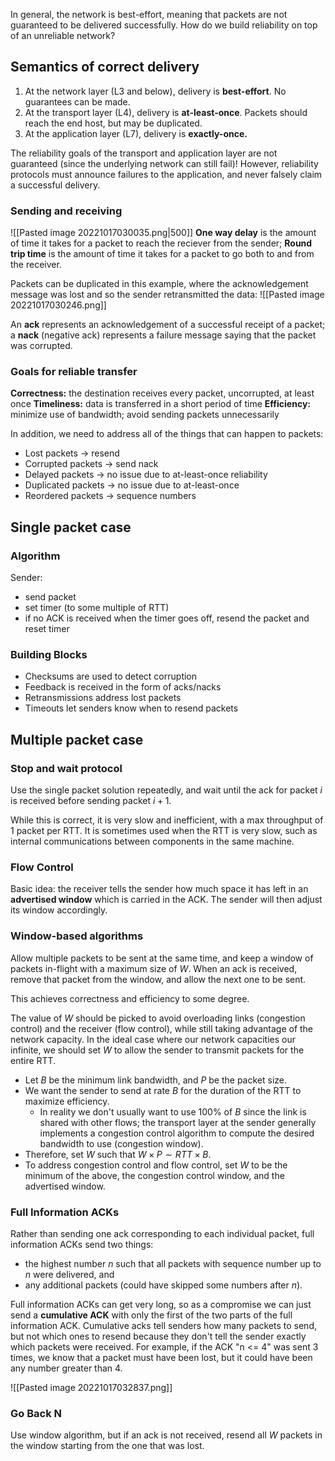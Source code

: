 In general, the network is best-effort, meaning that packets are not guaranteed to be delivered successfully. How do we build reliability on top of an unreliable network?

## Semantics of correct delivery

1. At the network layer (L3 and below), delivery is **best-effort**. No guarantees can be made.
2. At the transport layer (L4), delivery is **at-least-once**. Packets should reach the end host, but may be duplicated.
3. At the application layer (L7), delivery is **exactly-once.** 

The reliability goals of the transport and application layer are not guaranteed (since the underlying network can still fail)! However, reliability protocols must announce failures to the application, and never falsely claim a successful delivery.


### Sending and receiving
![[Pasted image 20221017030035.png|500]]
**One way delay** is the amount of time it takes for a packet to reach the reciever from the sender; **Round trip time** is the amount of time it takes for a packet to go both to and from the receiver.

Packets can be duplicated in this example, where the acknowledgement message was lost and so the sender retransmitted the data:
![[Pasted image 20221017030246.png]]

An **ack** represents an acknowledgement of a successful receipt of a packet; a **nack** (negative ack) represents a failure message saying that the packet was corrupted.



### Goals for reliable transfer

**Correctness:** the destination receives every packet, uncorrupted, at least once
**Timeliness:** data is transferred in a short period of time
**Efficiency:** minimize use of bandwidth; avoid sending packets unnecessarily

In addition, we need to address all of the things that can happen to packets:
 - Lost packets -> resend
 - Corrupted packets -> send nack
 - Delayed packets -> no issue due to at-least-once reliability
 - Duplicated packets -> no issue due to at-least-once
 - Reordered packets -> sequence numbers


## Single packet case

### Algorithm
Sender:
 - send packet
 - set timer (to some multiple of RTT)
 - if no ACK is received when the timer goes off, resend the packet and reset timer

### Building Blocks
 - Checksums are used to detect corruption
 - Feedback is received in the form of acks/nacks
 - Retransmissions address lost packets
 - Timeouts let senders know when to resend packets

## Multiple packet case

### Stop and wait protocol
Use the single packet solution repeatedly, and wait until the ack for packet $i$ is received before sending packet $i+1$.

While this is correct, it is very slow and inefficient, with a max throughput of 1 packet per RTT. It is sometimes used when the RTT is very slow, such as internal communications between components in the same machine.

### Flow Control
Basic idea: the receiver tells the sender how much space it has left in an **advertised window** which is carried in the ACK. The sender will then adjust its window accordingly.

### Window-based algorithms
Allow multiple packets to be sent at the same time, and keep a window of packets in-flight with a maximum size of $W$. When an ack is received, remove that packet from the window, and allow the next one to be sent.

This achieves correctness and efficiency to some degree.

The value of $W$ should be picked to avoid overloading links (congestion control) and the receiver (flow control), while still taking advantage of the network capacity. In the ideal case where our network capacities our infinite, we should set $W$ to allow the sender to transmit packets for the entire RTT.
 - Let $B$ be the minimum link bandwidth, and $P$ be the packet size.
 - We want the sender to send at rate $B$ for the duration of the RTT to maximize efficiency.
	 - In reality we don't usually want to use 100% of $B$ since the link is shared with other flows; the transport layer at the sender generally implements a congestion control algorithm to compute the desired bandwidth to use (congestion window). 
 - Therefore, set $W$ such that $W \times P \sim RTT \times B$.
 - To address congestion control and flow control, set $W$ to be the minimum of the above, the congestion control window, and the advertised window.

### Full Information ACKs
Rather than sending one ack corresponding to each individual packet, full information ACKs send two things:
 - the highest number $n$ such that all packets with sequence number up to $n$ were delivered, and
 - any additional packets (could have skipped some numbers after $n$).

Full information ACKs can get very long, so as a compromise we can just send a **cumulative ACK** with only the first of the two parts of the full information ACK. Cumulative acks tell senders how many packets to send, but not which ones to resend because they don't tell the sender exactly which packets were received. For example, if the ACK "n <= 4" was sent 3 times, we know that a packet must have been lost, but it could have been any number greater than 4.

![[Pasted image 20221017032837.png]]


### Go Back N
Use window algorithm, but if an ack is not received, resend all $W$ packets in the window starting from the one that was lost.